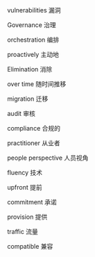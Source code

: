 vulnerabilities 漏洞

Governance 治理

orchestration 编排

proactively 主动地

Elimination 消除

over time 随时间推移

migration 迁移

audit 审核

compliance 合规的

practitioner 从业者

people perspective 人员视角

fluency 技术

upfront 提前

commitment 承诺

provision 提供

traffic 流量

compatible 兼容
